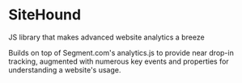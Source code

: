 # SiteHound
JS library that makes advanced website analytics a breeze

Builds on top of Segment.com's analytics.js to provide near drop-in tracking, augmented with numerous key events and properties for understanding a website's usage.
